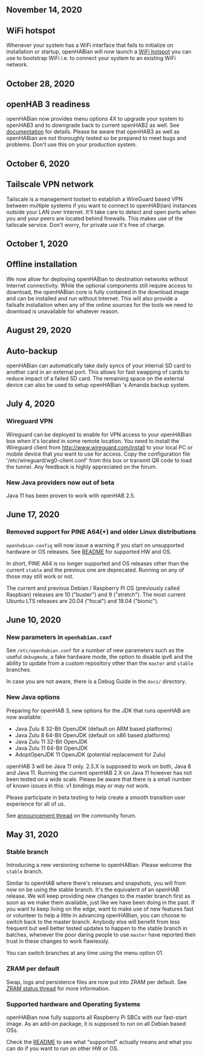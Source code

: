 ## November 14, 2020
## WiFi hotspot
Whenever your system has a WiFi interface that fails to initialize on installation or startup,
openHABian will now launch a [WiFi hotspot](docs/openhabian.md#WiFi-Hotspot) you can use to
bootstrap WiFi i.e. to connect your system to an existing WiFi network.


## October 28, 2020
## openHAB 3 readiness
openHABian now provides menu options 4X to upgrade your system to openHAB3 and to downgrade
back to current openHAB2 as well. See [documentation](docs/openhabian.md) for details.
Please be aware that openHAB3 as well as openHABian are not thoroughly tested so be prepared
to meet bugs and problems. Don't use this on your production system.


## October 6, 2020
## Tailscale VPN network
Tailscale is a management toolset to establish a WireGuard based VPN between multiple systems
if you want to connect to openHAB(ian) instances outside your LAN over Internet.
It'll take care to detect and open ports when you and your peers are located behind firewalls.
This makes use of the tailscale service. Don't worry, for private use it's free of charge.


## October 1, 2020
## Offline installation
We now allow for deploying openHABian to destination networks without Internet connectivity.
While the optional components still require access to download, the openHABian core is
fully contained in the download image and can be installed and run without Internet.
This will also provide a failsafe installation when any of the online sources for the tools
we need to download is unavailable for whatever reason.


## August 29, 2020
## Auto-backup
openHABian can automatically take daily syncs of your internal SD card to
another card in an external port. This allows for fast swapping of cards
to reduce impact of a failed SD card.
The remaining space on the external device can also be used to setup openHABian
's Amanda backup system.

## July 4, 2020
### Wireguard VPN
Wireguard can be deployed to enable for VPN access to your openHABian box when
it's located in some remote location.
You need to install the Wireguard client from <http://www.wireguard.com/install>
to your local PC or mobile device that you want to use for access.
Copy the configuration file '/etc/wireguard/wg0-client.conf' from this box or
transmit QR code to load the tunnel.
Any feedback is highly appreciated on the forum.

### New Java providers now out of beta
Java 11 has been proven to work with openHAB 2.5.


## June 17, 2020
### Removed support for PINE A64(+) and older Linux distributions
`openhabian-config` will now issue a warning if you start on unsupported
hardware or OS releases. See [README](README.md) for supported HW and OS.

In short, PINE A64 is no longer supported and OS releases other than the current
`stable` and the previous one are deprecated. Running on any of those may still
work or not.

The current and previous Debian / Raspberry Pi OS (previously called Raspbian)
releases are 10 ("buster") and 9 ("stretch"). The most current Ubuntu LTS
releases are 20.04 ("focal") and 18.04 ("bionic").


## June 10, 2020
### New parameters in `openhabian.conf`
See `/etc/openhabian.conf` for a number of new parameters such as the useful
`debugmode`, a fake hardware mode, the option to disable ipv6 and the ability to
update from a custom repository other than the `master` and `stable` branches.

In case you are not aware, there is a Debug Guide in the `docs/` directory.

### New Java options
Preparing for openHAB 3, new options for the JDK that runs openHAB are now
available:

-   Java Zulu 8 32-Bit OpenJDK (default on ARM based platforms)
-   Java Zulu 8 64-Bit OpenJDK (default on x86 based platforms)
-   Java Zulu 11 32-Bit OpenJDK
-   Java Zulu 11 64-Bit OpenJDK
-   AdoptOpenJDK 11 OpenJDK (potential replacement for Zulu)

openHAB 3 will be Java 11 only.  2.5.X is supposed to work on both, Java 8 and
Java 11. Running the current openHAB 2.X on Java 11 however has not been tested
on a wide scale. Please be aware that there is a small number of known issues in
this: v1 bindings may or may not work.

Please participate in beta testing to help create a smooth transition user
experience for all of us.

See [announcement thread](https://community.openhab.org/t/Java-testdrive/99827)
on the community forum.


## May 31, 2020
### Stable branch
Introducing a new versioning scheme to openHABian. Please welcome the `stable`
branch.

Similar to openHAB where there's releases and snapshots, you will from now on be
using the stable branch. It's the equivalent of an openHAB release. We will keep
providing new changes to the master branch first as soon as we make them
available, just like we have been doing in the past. If you want to keep living
on the edge, want to make use of new features fast or volunteer to help a little
in advancing openHABian, you can choose to switch back to the master branch.
Anybody else will benefit from less frequent but well better tested updates to
happen to the stable branch in batches, whenever the poor daring people to use
`master` have reported their trust in these changes to work flawlessly.

You can switch branches at any time using the menu option 01.

### ZRAM per default
Swap, logs and persistence files are now put into ZRAM per default.
See [ZRAM status thread](https://community.openhab.org/t/zram-status/80996) for
more information.

### Supported hardware and Operating Systems
openHABian now fully supports all Raspberry Pi SBCs with our fast-start image.
As an add-on package, it is supposed to run on all Debian based OSs.

Check the [README](README.md) to see what "supported" actually means and what
you can do if you want to run on other HW or OS.
